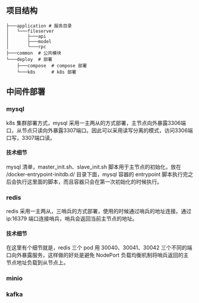 ## 项目结构
```shell
├───application # 服务目录
│   └───fileserver
│       ├───api
│       ├───model
│       └───rpc
├───common  # 公共模块
└───deploy  # 部署
    ├───compose  # compose 部署
    └───k8s      # k8s 部署
```
## 中间件部署
### mysql

k8s 集群部署方式，mysql 采用一主两从的方式部署，主节点向外暴露3306端口，从节点只读向外暴露3307端口。因此可以采用读写分离的模式，访问3306端口写，3307端口读。

#### 技术细节

mysql 清单，master_init.sh、slave_init.sh 脚本用于主节点的初始化，放在 /docker-entrypoint-initdb.d/ 目录下面，mysql 容器的 entrypoint 脚本执行完之后会执行这里面的脚本，而且容器只会在第一次初始化的时候执行。

### redis

redis 采用一主两从，三哨兵的方式部署，使用的时候通过哨兵的地址连接。通过 ip:16379 端口连接哨兵，哨兵会返回当前主节点的地址。
#### 技术细节
在这里有个细节就是，redis 三个 pod 用 30040、30041、30042 三个不同的端口向外暴露服务，这样做的好处是避免 NodePort 负载均衡机制将哨兵返回的主节点地址负载到从节点上。

### minio

### kafka